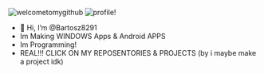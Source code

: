 ![welcometomygithub](https://readme-typing-svg.herokuapp.com/?size=30&lines=Welcome+To+My+Github)
![profile!](https://readme-typing-svg.herokuapp.com/?size=30&lines=Profile!)
- 👋 Hi, I’m @Bartosz8291
- Im Making WINDOWS Apps & Android APPS
- Im Programming!
- REAL!!! CLICK ON MY REPOSENTORIES & PROJECTS (by i maybe make a project idk)

<!---
Bartosz8291/Bartosz8291 is a ✨ special ✨ repository because its `README.md` (this file) appears on your GitHub profile.
You can click the Preview link to take a look at your changes.
--->
